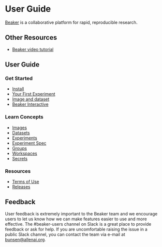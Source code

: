 # User Guide

[Beaker](https://beaker.org) is a collaborative platform for
rapid, reproducible research.

## Other Resources

* [Beaker video tutorial](https://drive.google.com/drive/folders/1mEvcKSTmFBH9abf0nYcka3-P8jGEWCmE)

## User Guide

### Get Started

* [Install](/docs/start/install.md)
* [Your First Experiment](/docs/start/experiment.md)
* [Image and dataset](/docs/start/image.md)
* [Beaker Interactive](/docs/start/interactive.md)

### Learn Concepts

* [Images](/docs/concept/images.md)
* [Datasets](/docs/concept/datasets.md)
* [Experiments](/docs/concept/experiments.md)
* [Experiment Spec](/docs/concept/experiments.md#spec-format)
* [Groups](/docs/concept/groups.md)
* [Workspaces](/docs/concept/workspaces.md)
* [Secrets](/docs/concept/secrets.md)

### Resources

* [Terms of Use](https://beaker.org/tos)
* [Releases](https://github.com/allenai/beaker/releases)

## Feedback

User feedback is extremely important to the Beaker team and we encourage users to let us know how we can make features easier to use and more effective. The #beaker-users channel on Slack is a great place to provide feedback or ask for help. If you are uncomfortable raising the issue in a public Slack channel, you can contact the team via e-mail at bunsen@allenai.org.
